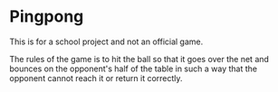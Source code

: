 # Pingpong
This is for a school project and not an official game.

The rules of the game is to hit the ball so that it goes over the net
 and bounces on the opponent's half of the table in such a way that
 the opponent cannot reach it or return it correctly.
